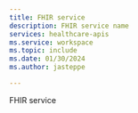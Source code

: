 ```yaml
---
title: FHIR service
description: FHIR service name
services: healthcare-apis
ms.service: workspace
ms.topic: include
ms.date: 01/30/2024
ms.author: jasteppe

---
```

FHIR service